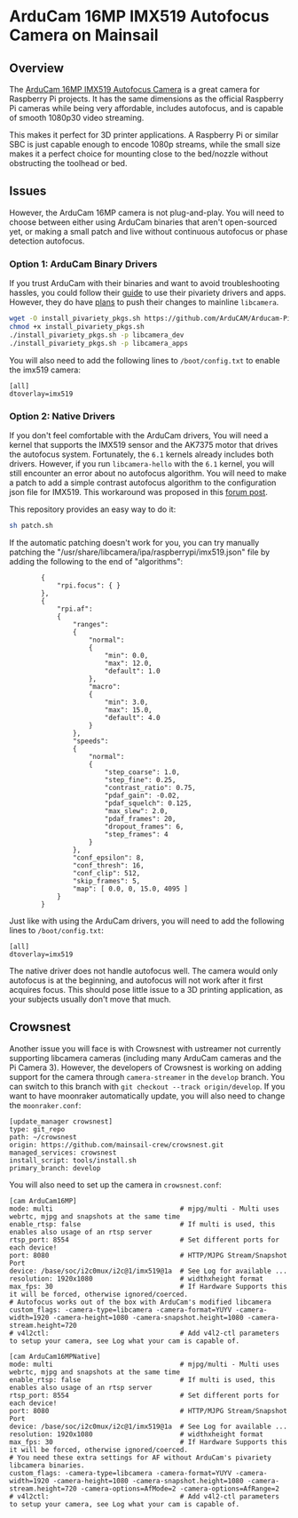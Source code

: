 # ArduCam 16MP IMX519 Autofocus Camera on Mainsail

## Overview

The [ArduCam 16MP IMX519 Autofocus Camera](https://www.arducam.com/16mp-autofocus-camera-for-raspberry-pi/) is a great camera for Raspberry Pi projects. It has the same dimensions as the official Raspberry Pi cameras while being very affordable, includes autofocus, and is capable of smooth 1080p30 video streaming. 

This makes it perfect for 3D printer applications. A Raspberry Pi or similar SBC is just capable enough to encode 1080p streams, while the small size makes it a perfect choice for mounting close to the bed/nozzle without obstructing the toolhead or bed. 

## Issues
However, the ArduCam 16MP camera is not plug-and-play. You will need to choose between either using ArduCam binaries that aren't open-sourced yet, or making a small patch and live without continuous autofocus or phase detection autofocus.

### Option 1: ArduCam Binary Drivers
If you trust ArduCam with their binaries and want to avoid troubleshooting hassles, you could follow their [guide](https://docs.arducam.com/Raspberry-Pi-Camera/Native-camera/Quick-Start-Guide/#imx519-cameras) to use their pivariety drivers and apps. However, they do have [plans](https://forum.arducam.com/t/install-pivariety-pkgs-sh-update-and-faq/3060/43?u=mgrl) to push their changes to mainline `libcamera`. 

```sh
wget -O install_pivariety_pkgs.sh https://github.com/ArduCAM/Arducam-Pivariety-V4L2-Driver/releases/download/install_script/install_pivariety_pkgs.sh
chmod +x install_pivariety_pkgs.sh
./install_pivariety_pkgs.sh -p libcamera_dev
./install_pivariety_pkgs.sh -p libcamera_apps
```

You will also need to add the following lines to `/boot/config.txt` to enable the imx519 camera:
```
[all]
dtoverlay=imx519
```

### Option 2: Native Drivers
If you don't feel comfortable with the ArduCam drivers, You will need a kernel that supports the IMX519 sensor and the AK7375 motor that drives the autofocus system. Fortunately, the `6.1` kernels already includes both drivers. However, if you run `libcamera-hello` with the `6.1` kernel, you will still encounter an error about no autofocus algorithm. You will need to make a patch to add a simple contrast autofocus algorithm to the configuration json file for IMX519. This workaround was proposed in this [forum post](https://forums.raspberrypi.com/viewtopic.php?t=346667).

This repository provides an easy way to do it:
```sh
sh patch.sh
```

If the automatic patching doesn't work for you, you can try manually patching the "/usr/share/libcamera/ipa/raspberrypi/imx519.json" file by adding the following to the end of "algorithms":
```
        {
            "rpi.focus": { }
        },
        {
            "rpi.af":
            {
                "ranges":
                {
                    "normal":
                    {
                        "min": 0.0,
                        "max": 12.0,
                        "default": 1.0
                    },
                    "macro":
                    {
                        "min": 3.0,
                        "max": 15.0,
                        "default": 4.0
                    }
                },
                "speeds":
                {
                    "normal":
                    {
                        "step_coarse": 1.0,
                        "step_fine": 0.25,
                        "contrast_ratio": 0.75,
                        "pdaf_gain": -0.02,
                        "pdaf_squelch": 0.125,
                        "max_slew": 2.0,
                        "pdaf_frames": 20,
                        "dropout_frames": 6,
                        "step_frames": 4
                    }
                },
                "conf_epsilon": 8,
                "conf_thresh": 16,
                "conf_clip": 512,
                "skip_frames": 5,
                "map": [ 0.0, 0, 15.0, 4095 ]
            }
        }
```

Just like with using the ArduCam drivers, you will need to add the following lines to `/boot/config.txt`:
```
[all]
dtoverlay=imx519
```

The native driver does not handle autofocus well. The camera would only autofocus is at the beginning, and autofocus will not work after it first acquires focus. This should pose little issue to a 3D printing application, as your subjects usually don't move that much.

## Crowsnest

Another issue you will face is with Crowsnest with ustreamer not currently supporting libcamera cameras (including many ArduCam cameras and the Pi Camera 3). However, the developers of Crowsnest is working on adding support for the camera through `camera-streamer` in the `develop` branch. You can switch to this branch with `git checkout --track origin/develop`. If you want to have moonraker automatically update, you will also need to change the `moonraker.conf`:

```
[update_manager crowsnest]
type: git_repo
path: ~/crowsnest
origin: https://github.com/mainsail-crew/crowsnest.git
managed_services: crowsnest
install_script: tools/install.sh
primary_branch: develop
```

You will also need to set up the camera in `crowsnest.conf`:
```
[cam ArduCam16MP]
mode: multi                                # mjpg/multi - Multi uses webrtc, mjpg and snapshots at the same time
enable_rtsp: false                         # If multi is used, this enables also usage of an rtsp server
rtsp_port: 8554                            # Set different ports for each device!
port: 8080                                 # HTTP/MJPG Stream/Snapshot Port
device: /base/soc/i2c0mux/i2c@1/imx519@1a  # See Log for available ...
resolution: 1920x1080                      # widthxheight format
max_fps: 30                                # If Hardware Supports this it will be forced, otherwise ignored/coerced.
# Autofocus works out of the box with ArduCam's modified libcamera
custom_flags: -camera-type=libcamera -camera-format=YUYV -camera-width=1920 -camera-height=1080 -camera-snapshot.height=1080 -camera-stream.height=720
# v4l2ctl:                                 # Add v4l2-ctl parameters to setup your camera, see Log what your cam is capable of.

[cam ArduCam16MPNative]
mode: multi                                # mjpg/multi - Multi uses webrtc, mjpg and snapshots at the same time
enable_rtsp: false                         # If multi is used, this enables also usage of an rtsp server
rtsp_port: 8554                            # Set different ports for each device!
port: 8080                                 # HTTP/MJPG Stream/Snapshot Port
device: /base/soc/i2c0mux/i2c@1/imx519@1a  # See Log for available ...
resolution: 1920x1080                      # widthxheight format
max_fps: 30                                # If Hardware Supports this it will be forced, otherwise ignored/coerced.
# You need these extra settings for AF without ArduCam's pivariety libcamera binaries.
custom_flags: -camera-type=libcamera -camera-format=YUYV -camera-width=1920 -camera-height=1080 -camera-snapshot.height=1080 -camera-stream.height=720 -camera-options=AfMode=2 -camera-options=AfRange=2
# v4l2ctl:                                 # Add v4l2-ctl parameters to setup your camera, see Log what your cam is capable of.
```